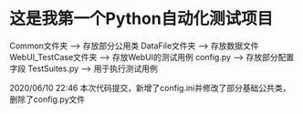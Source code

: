 # 这是我第一个Python自动化测试项目
Common文件夹 ——> 存放部分公用类
DataFile文件夹 ——> 存放数据文件
WebUI_TestCase文件夹 ——> 存放WebUI的测试用例
config.py ——> 存放部分配置字段
TestSuites.py ——> 用于执行测试用例

2020/06/10 22:46 本次代码提交，新增了config.ini并修改了部分基础公共类，删除了config.py文件 

